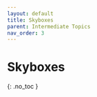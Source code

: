 ```yaml
---
layout: default
title: Skyboxes
parent: Intermediate Topics
nav_order: 3
---
```


# Skyboxes
{: .no_toc }
